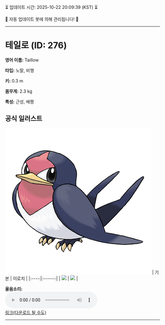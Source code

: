 
⏳ 업데이트 시간: 2025-10-22 20:09:39 (KST) ⏳

🤖 자동 업데이트 봇에 의해 관리됩니다! 🤖

---

# 테일로 (ID: 276)
**영어 이름:** Taillow

**타입:** 노말, 비행

**키:** 0.3 m

**몸무게:** 2.3 kg

**특성:** 근성, 배짱

## 공식 일러스트
![](https://raw.githubusercontent.com/PokeAPI/sprites/master/sprites/pokemon/other/official-artwork/276.png)
| 기본 | 이로치 |
|:----:|:------:|
| <img src="http://play.pokemonshowdown.com/sprites/ani/taillow.gif" width="200"> | <img src="http://play.pokemonshowdown.com/sprites/ani-shiny/taillow.gif" width="200"> |

**울음소리:**<br><audio controls src="https://raw.githubusercontent.com/PokeAPI/cries/main/cries/pokemon/latest/276.ogg"></audio><br> [링크(다운로드 될 수도)](https://raw.githubusercontent.com/PokeAPI/cries/main/cries/pokemon/latest/276.ogg)


---

